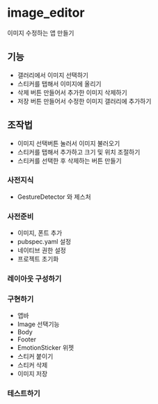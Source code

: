 # image_editor

이미지 수정하는 앱 만들기

## 기능

- 갤러리에서 이미지 선택하기
- 스티커를 탭해서 이미지에 올리기
- 삭제 버튼 만들어서 추가한 이미지 삭제하기
- 저장 버튼 만들어서 수정한 이미지 갤러리에 추가하기

## 조작법

- 이미지 선택버튼 눌러서 이미지 불러오기
- 스티커를 탭해서 추가하고 크기 및 위치 조절하기
- 스티커를 선택한 후 삭제하는 버튼 만들기

### 사전지식

- GestureDetector 와 제스처

### 사전준비

- 이미지, 폰트 추가
- pubspec.yaml 설정
- 네이티브 권한 설정
- 프로젝트 초기화

### 레이아웃 구성하기

### 구현하기

- 앱바
- Image 선택기능
- Body
- Footer
- EmotionSticker 위젯
- 스티커 붙이기
- 스티커 삭제
- 이미지 저장

### 테스트하기